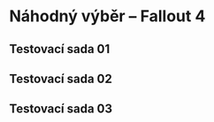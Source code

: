 <script setup>
import CompareData from "@/components/CompareData.vue"
import units_01 from "@/data/fallout4-01.json";
import units_02 from "@/data/fallout4-02.json";
import units_03 from "@/data/fallout4-03.json";
</script>

# Náhodný výběr &ndash; Fallout 4

## Testovací sada 01

<CompareData :data="units_01"></CompareData>

## Testovací sada 02

<CompareData :data="units_02"></CompareData>

## Testovací sada 03

<CompareData :data="units_03"></CompareData>
